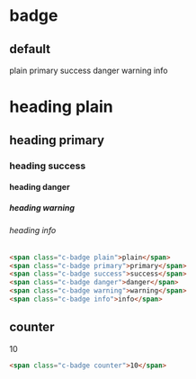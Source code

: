 # badge

## default

<div class="sample-container">
  <span class="c-badge plain">plain</span>
  <span class="c-badge primary">primary</span>
  <span class="c-badge success">success</span>
  <span class="c-badge danger">danger</span>
  <span class="c-badge warning">warning</span>
  <span class="c-badge info">info</span>
</div>

<div class="sample-container">
  <h1>heading <span class="c-badge plain">plain</span></h1>
  <h2>heading <span class="c-badge primary">primary</span></h2>
  <h3>heading <span class="c-badge success">success</span></h3>
  <h4>heading <span class="c-badge danger">danger</span></h4>
  <h5>heading <span class="c-badge warning">warning</span></h5>
  <h6>heading <span class="c-badge info">info</span></h6>
</div>

```html
<span class="c-badge plain">plain</span>
<span class="c-badge primary">primary</span>
<span class="c-badge success">success</span>
<span class="c-badge danger">danger</span>
<span class="c-badge warning">warning</span>
<span class="c-badge info">info</span>
```

## counter

<div class="sample-container">
  <span class="c-badge counter">10</span>
</div>

```html
<span class="c-badge counter">10</span>
```
